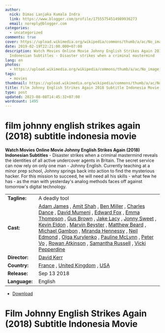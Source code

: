 ```yaml
---
author:
  nick: Dimas Lanjaka Kumala Indra
  link: https://www.blogger.com/profile/17555754514989936273
  email: noreply@blogger.com
categories:
  - uncategorized
comments: true
cover: https://upload.wikimedia.org/wikipedia/commons/thumb/a/ac/No_image_available.svg/2048px-No_image_available.svg.png
date: 2019-02-19T22:21:00.000+07:00
description: Watch Movies Online Movie Johnny English Strikes Again 2018
  Indonesian Subtitles - Disaster strikes when a criminal mastermind
lang: en
photos:
  - https://upload.wikimedia.org/wikipedia/commons/thumb/a/ac/No_image_available.svg/2048px-No_image_available.svg.png
tags:
  - movies
thumbnail: https://upload.wikimedia.org/wikipedia/commons/thumb/a/ac/No_image_available.svg/2048px-No_image_available.svg.png
title: Film Johnny English Strikes Again 2018 Subtitle Indonesia Movie
type: post
updated: 2023-08-08T14:45:32+07:00
wordcount: 1495
---
```


<h1 for="title" class="notranslate">film johnny english strikes again (2018) subtitle indonesia  movie</h1>  <div>  <div class="entry-content entry-content-single" itemprop="description">  <p> <span class="notranslate"> <strong>Watch Movies Online Movie Johnny English Strikes Again (2018) Indonesian Subtitles</strong> - Disaster strikes when a criminal mastermind reveals the identities of all active undercover agents in Britain.</span> <span class="notranslate"> The secret service can now rely on only one man - Johnny English.</span> <span class="notranslate"> Currently teaching at a minor prep school, Johnny springs back into action to find the mysterious hacker.</span> <span class="notranslate"> For this mission to succeed, he will need all his skills - what few he has - as the man with yesterday's analog methods faces off against tomorrow's digital technology.</span> </p>  <table>  <tbody><tr>  <td width="20%"> <span class="notranslate"> <strong>Tagline:</strong></span> </td>  <td> <span class="notranslate"> A deadly tool</span> </td>  </tr>  <tr>  <td width="20%"> <span class="notranslate"> <strong>Cast:</strong></span> </td>  <td> <span class="notranslate"> <span><span><a href="http://webmanajemen.com/search/?q=cast%20adam%20james" rel="tag">Adam James</a></span></span> , <span><span><a href="http://webmanajemen.com/search/?q=cast%20amit%20shah" rel="tag">Amit Shah</a></span></span> , <span><span><a href="http://webmanajemen.com/search/?q=cast%20ben%20miller" rel="tag">Ben Miller</a></span></span> , <span><span><a href="http://webmanajemen.com/search/?q=cast%20charles%20dance" rel="tag">Charles Dance</a></span></span> , <span><span><a href="http://webmanajemen.com/search/?q=cast%20david%20mumeni" rel="tag">David Mumeni</a></span></span> , <span><span><a href="http://webmanajemen.com/search/?q=cast%20edward%20fox" rel="tag">Edward Fox</a></span></span> , <span><span><a href="http://webmanajemen.com/search/?q=cast%20emma%20thompson" rel="tag">Emma Thompson</a></span></span> , <span><span><a href="http://webmanajemen.com/search/?q=cast%20gus%20brown" rel="tag">Gus Brown</a></span></span> , <span><span><a href="http://webmanajemen.com/search/?q=cast%20jake%20lacy" rel="tag">Jake Lacy</a></span></span> , <span><span><a href="http://webmanajemen.com/search/?q=cast%20jonny%20sweet" rel="tag">Jonny Sweet</a></span></span> , <span><span><a href="http://webmanajemen.com/search/?q=cast%20kevin%20eldon" rel="tag">Kevin Eldon</a></span></span> , <span><span><a href="http://webmanajemen.com/search/?q=cast%20marvin%20beyster" rel="tag">Marvin Beyster</a></span></span> , <span><span><a href="http://webmanajemen.com/search/?q=cast%20matthew%20beard" rel="tag">Matthew Beard</a></span></span> , <span><span><a href="http://webmanajemen.com/search/?q=cast%20michael%20gambon" rel="tag">Michael Gambon</a></span></span> , <span><span><a href="http://webmanajemen.com/search/?q=cast%20miranda%20hennessy" rel="tag">Miranda Hennessy</a></span></span> , <span><span><a href="http://webmanajemen.com/search/?q=cast%20neil%20edmond" rel="tag">Neil Edmond</a></span></span> , <span><span><a href="http://webmanajemen.com/search/?q=cast%20olga%20kurylenko" rel="tag">Olga Kurylenko</a></span></span> , <span><span><a href="http://webmanajemen.com/search/?q=cast%20pauline%20mclynn" rel="tag">Pauline McLynn</a></span></span> , <span><span><a href="http://webmanajemen.com/search/?q=cast%20peter%20vo" rel="tag">Peter Vo</a></span></span> , <span><span><a href="http://webmanajemen.com/search/?q=cast%20rowan%20atkinson" rel="tag">Rowan Atkinson</a></span></span> , <span><span><a href="http://webmanajemen.com/search/?q=cast%20samantha%20russell" rel="tag">Samantha Russell</a></span></span> , <span><span><a href="http://webmanajemen.com/search/?q=cast%20vicki%20pepperdine" rel="tag">Vicki Pepperdine</a></span></span></span> </td>  </tr>  <tr>  <td width="20%"> <span class="notranslate"> <strong>Director:</strong></span> </td>  <td> <span class="notranslate"> <span><span><a href="http://webmanajemen.com/search/?q=director%20david%20kerr" rel="tag">David Kerr</a></span></span></span> </td>  </tr>  <tr>  <td width="20%"> <span class="notranslate"> <strong>Country:</strong></span> </td>  <td> <span class="notranslate"> <span><a href="http://webmanajemen.com/search/?q=country%20france" rel="tag">France</a></span> , <span><a href="http://webmanajemen.com/search/?q=country%20united%20kingdom" rel="tag">United Kingdom</a></span> , <span><a href="http://webmanajemen.com/search/?q=country%20usa" rel="tag">USA</a></span></span> </td>  </tr>  <tr>  <td width="20%"> <span class="notranslate"> <strong>Release:</strong></span> </td>  <td><time itemprop="dateCreated" datetime="2018-09-13T00:00:00+00:00"><span class="notranslate"> <span>Sep 13 2018</span></span> </time></td>  </tr>  <tr>  <td width="20%"> <span class="notranslate"> <strong>Language:</strong></span> </td>  <td> <span class="notranslate"> <span property="inLanguage">English</span></span> </td>  </tr>  </tbody></table>  <p></p>  <div id="download" class="gmr-download-wrap clearfix"><ul class="list-inline gmr-download-list clearfix"><li> <a href="https://www.webmanajemen.com/page/safelink.html?url=aHR0cDovL212ZG93bjIxLmNvbS9qb2hubnktZW5nbGlzaC1zdHJpa2VzLWFnYWluLTIwMTgv" class="button" rel="nofollow" target="_blank" title="Download link 1 Johnny English Strikes Again (2018)"><span class="icon_download" aria-hidden="true"></span></a> <span class="notranslate"> <a href="https://www.webmanajemen.com/page/safelink.html?url=aHR0cDovL212ZG93bjIxLmNvbS9qb2hubnktZW5nbGlzaC1zdHJpa2VzLWFnYWluLTIwMTgv" class="button" rel="nofollow" target="_blank" title="Download link 1 Johnny English Strikes Again (2018)">Download</a></span> </li></ul></div>  <div class="gmr-grid idmuvi-core"><div class="row grid-container"><div class="clearfix"></div></div></div>  </div>  <h1 for="title"> <span class="notranslate"> Film Johnny English Strikes Again (2018) Subtitle Indonesia Movie</span> </h1>  </div>  <script src="https://codepen.io/dimaslanjaka/pen/aQRrbR.js"></script>